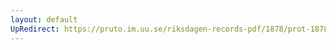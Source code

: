 ```yaml
---
layout: default
UpRedirect: https://pruto.im.uu.se/riksdagen-records-pdf/1878/prot-1878--ak--020/prot-1878--ak--020_008.pdf
---
```

